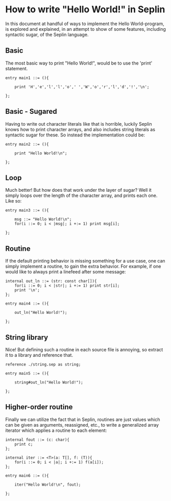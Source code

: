 
# How to write "Hello World!" in Seplin

In this document at handful of ways to implement the Hello World-program, is explored and explained, in an attempt to show of some features, including syntactic sugar, of the Seplin language.

## Basic
The most basic way to print "Hello World!", would be to use the 'print' statement. 
```
entry main1 ::= (){

    print 'H','e','l','l','o',' ','W','o','r','l','d','!','\n';

};
```

## Basic - Sugared
Having to write out character literals like that is horrible, luckily Seplin knows how to print character arrays, and also includes string literals as syntactic sugar for these. So instead the implementation could be:
```
entry main2 ::= (){

    print "Hello World!\n";

};
```

## Loop
Much better! But how does that work under the layer of sugar? Well it simply loops over the length of the character array, and prints each one. Like so:
```
entry main3 ::= (){

    msg ::= "Hello World!\n";
    for(i ::= 0; i < |msg|; i +:= 1) print msg[i];

};
```
## Routine
If the default printing behavior is missing something for a use case, one can simply implement a routine, to gain the extra behavior. For example, if one would like to always print a linefeed after some message:
```
internal out_ln ::= (str: const char[]){
    for(i ::= 0; i < |str|; i +:= 1) print str[i];
    print '\n';
};

entry main4 ::= (){

    out_ln("Hello World!");

};
```

## String library
Nice! But defining such a routine in each source file is annoying, so extract it to a library and reference that.
```
reference ./string.sep as string;

entry main5 ::= (){

    string#out_ln("Hello World!");

};
```

## Higher-order routine
Finally we can utilize the fact that in Seplin, routines are just values which can be given as arguments, reassigned, etc., to write a generalized array iterator which applies a routine to each element:  
```
internal fout ::= (c: char){
    print c;
};

internal iter ::= <T>(a: T[], f: (T)){
    for(i ::= 0; i < |a|; i +:= 1) f(a[i]);
};

entry main6 ::= (){

    iter("Hello World!\n", fout);

};
```
